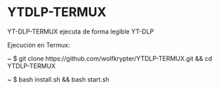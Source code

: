 # YTDLP-TERMUX
YT-DLP-TERMUX ejecuta de forma
legible YT-DLP

</h2>Ejecución en Termux:</p>

<p>~ $ git clone https://github.com/wolfkrypter/YTDLP-TERMUX.git && cd YTDLP-TERMUX</p>
<p>~ $ bash install.sh && bash start.sh</p>

